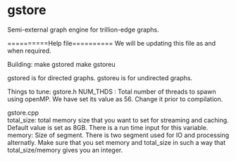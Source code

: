 # gstore
Semi-external graph engine for trillion-edge graphs.

==========Help file==========
We will be updating this file as and when required. 

Building:
  make gstored
  make gstoreu
  
gstored is for directed graphs.
gstoreu is for undirected graphs.

Things to tune:
gstore.h
  NUM_THDS : Total number of threads to spawn using openMP. We have set its value as 56. Change it prior to compilation.
  
gstore.cpp  
  total_size: total memory size that you want to set for streaming and caching. Default value is set as 8GB. There is a run time input for this variable.
  memory: Size of segment. There is two segment used for IO and processing alternatly. Make sure that you set memory and total_size in such a way that total_size/memory gives you an integer.
